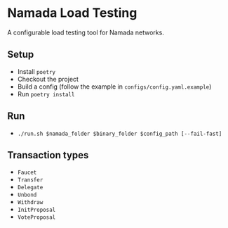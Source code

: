 # Namada Load Testing

A configurable load testing tool for Namada networks.

## Setup

- Install `poetry`
- Checkout the project
- Build a config (follow the example in `configs/config.yaml.example`)
- Run `poetry install`

## Run

- `./run.sh $namada_folder $binary_folder $config_path [--fail-fast]`

## Transaction types

- `Faucet`
- `Transfer`
- `Delegate`
- `Unbond`
- `Withdraw`
- `InitProposal`
- `VoteProposal`